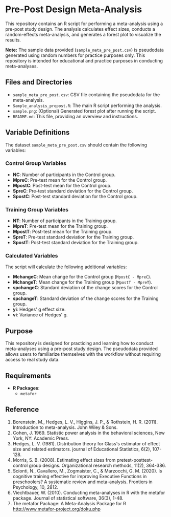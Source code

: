 # Pre-Post Design Meta-Analysis

This repository contains an R script for performing a meta-analysis using a pre-post study design. The analysis calculates effect sizes, conducts a random-effects meta-analysis, and generates a forest plot to visualize the results.

**Note:** The sample data provided (`sample_meta_pre_post.csv`) is pseudodata generated using random numbers for practice purposes only. This repository is intended for educational and practice purposes in conducting meta-analyses.

## Files and Directories

- `sample_meta_pre_post.csv`: CSV file containing the pseudodata for the meta-analysis.
- `Sample_analysis_prepost.R`: The main R script performing the analysis.
- `sample.png`: (Optional) Generated forest plot after running the script.
- `README.md`: This file, providing an overview and instructions.


## Variable Definitions

The dataset `sample_meta_pre_post.csv` should contain the following variables:

### Control Group Variables

- **NC**: Number of participants in the Control group.
- **MpreC**: Pre-test mean for the Control group.
- **MpostC**: Post-test mean for the Control group.
- **SpreC**: Pre-test standard deviation for the Control group.
- **SpostC**: Post-test standard deviation for the Control group.

### Training Group Variables

- **NT**: Number of participants in the Training group.
- **MpreT**: Pre-test mean for the Training group.
- **MpostT**: Post-test mean for the Training group.
- **SpreT**: Pre-test standard deviation for the Training group.
- **SpostT**: Post-test standard deviation for the Training group.

### Calculated Variables

The script will calculate the following additional variables:

- **MchangeC**: Mean change for the Control group (`MpostC - MpreC`).
- **MchangeT**: Mean change for the Training group (`MpostT - MpreT`).
- **spchangeC**: Standard deviation of the change scores for the Control group.
- **spchangeT**: Standard deviation of the change scores for the Training group.
- **yi**: Hedges' g effect size.
- **vi**: Variance of Hedges' g.

## Purpose

This repository is designed for practicing and learning how to conduct meta-analyses using a pre-post study design. The pseudodata provided allows users to familiarize themselves with the workflow without requiring access to real study data.

## Requirements

- **R Packages**:
  - `metafor`
 
## Reference
1. Borenstein, M., Hedges, L. V., Higgins, J. P., & Rothstein, H. R. (2011). Introduction to meta-analysis. John Wiley & Sons.
2. Cohen, J. 1969. Statistic power analysis in the behavioral sciences, New York, NY: Academic Press.
3. Hedges, L. V. (1981). Distribution theory for Glass's estimator of effect size and related estimators. journal of Educational Statistics, 6(2), 107-128.
4. Morris, S. B. (2008). Estimating effect sizes from pretest-posttest-control group designs. Organizational research methods, 11(2), 364-386.
5. Scionti, N., Cavallero, M., Zogmaister, C., & Marzocchi, G. M. (2020). Is cognitive training effective for improving Executive Functions in preschoolers? A systematic review and meta-analysis. Frontiers in Psychology, 10, 2812.
6. Viechtbauer, W. (2010). Conducting meta-analyses in R with the metafor package. Journal of statistical software, 36(3), 1-48.
7. The metafor Package: A Meta-Analysis Package for R
http://www.metafor-project.org/doku.php



